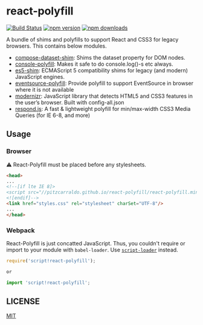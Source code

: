 # react-polyfill

[![Build Status](https://travis-ci.org/Pitzcarraldo/react-polyfill.svg)](https://travis-ci.org/Pitzcarraldo/react-polyfill)
[![npm version](https://img.shields.io/npm/v/react-polyfill.svg?style=flat-square)](https://www.npmjs.com/package/react-polyfill)
[![npm downloads](https://img.shields.io/npm/dm/react-polyfill.svg?style=flat-square)](https://www.npmjs.com/package/react-polyfill)

A bundle of shims and polyfills to support React and CSS3 for legacy browsers.
This contains below modules.

* [compose-dataset-shim](https://github.com/compose-ui/dataset-shim): Shims the dataset property for DOM nodes.
* [console-polyfill](https://github.com/paulmillr/console-polyfill): Makes it safe to do console.log()-s etc always.
* [es5-shim](https://github.com/es-shims/es5-shim): ECMAScript 5 compatibility shims for legacy (and modern) JavaScript engines.
* [eventsource-polyfill](https://github.com/amvtek/EventSource): Provide polyfill to support EventSource in browser where it is not available
* [modernizr](https://github.com/Modernizr/Modernizr): JavaScript library that detects HTML5 and CSS3 features in the user’s browser. Built with config-all.json
* [respond.js](https://github.com/scottjehl/Respond): A fast & lightweight polyfill for min/max-width CSS3 Media Queries (for IE 6-8, and more)

## Usage

### Browser

:warning: React-Polyfill must be placed before any stylesheets.

```html
<head>
...
<!--[if lte IE 8]>
<script src="//pitzcarraldo.github.io/react-polyfill/react-polyfill.min.js" charSet="UTF-8"></script>
<![endif]-->
<link href="styles.css" rel="stylesheet" charSet="UTF-8"/>
...
</head>
```

### Webpack

React-Polyfill is just concatted JavaScript. Thus, you couldn't require or import to your module with `babel-loader`. Use [`script-loader`](https://github.com/webpack/script-loader) instead.

```js
require('script!react-polyfill');

or

import 'script!react-polyfill';
```

## LICENSE

[MIT](LICENSE)
